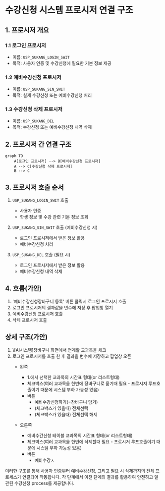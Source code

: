 

# 수강신청 시스템 프로시저 연결 구조

## 1. 프로시저 개요

### 1.1 로그인 프로시저
- 이름: `USP_SUKANG_LOGIN_SWIT`
- 목적: 사용자 인증 및 수강신청에 필요한 기본 정보 제공

### 1.2 예비수강신청 프로시저
- 이름: `USP_SUKANG_SIN_SWIT`
- 목적: 실제 수강신청 또는 예비수강신청 처리

### 1.3 수강신청 삭제 프로시저
- 이름: `USP_SUKANG_DEL`
- 목적: 수강신청 또는 예비수강신청 내역 삭제

## 2. 프로시저 간 연결 구조

```mermaid
graph TD
    A[로그인 프로시저] --> B[예비수강신청 프로시저]
    A --> C[수강신청 삭제 프로시저]
    B --> C
```

## 3. 프로시저 호출 순서

1. `USP_SUKANG_LOGIN_SWIT` 호출
   - 사용자 인증
   - 학생 정보 및 수강 관련 기본 정보 조회

2. `USP_SUKANG_SIN_SWIT` 호출 (예비수강신청 시)
   - 로그인 프로시저에서 받은 정보 활용
   - 예비수강신청 처리

3. `USP_SUKANG_DEL` 호출 (필요 시)
   - 로그인 프로시저에서 받은 정보 활용
   - 예비수강신청 내역 삭제

## 4. 흐름(가안)

1. '예비수강신청장바구니 등록' 버튼 클릭시 로그인 프로시저 호출
2. 로그인 프로시저의 결과값을 변수에 저장 후 팝업창 열기
4. 예비수강신청 프로시저 호출
5. 삭제 프로시저 호출

## 상세 구조(가안)

1. \\\[AI시스템\]장바구니 화면에서 연계할 교과목을 체크
2. 로그인 프로시저를 호출 한 후 결과을 변수에 저장하고 팝업창 오픈
   - 왼쪽
     - 1.에서 선택한 교과목의 시간표 형태(or 리스트형태)
     - 체크박스(여러 교과목을 한번에 장바구니로 옮기때 필요 -  프로시저 루프호출이기 때문에 시스템 부하 가능성 있음)
     - 버튼
	     - 예비수강신청하기(=장바구니 담기)
	     - (체크박스가 있을때) 전체선택
	     - (체크박스가 있을때) 전체선택 해제
	       
   - 오른쪽
	   - 예비수간신청 테이블 교과목의 시간표 형태(or 리스트형태)
	   - 체크박스(여러 교과목을 한번에 삭제할때 필요 -  프로시저 루프호출이기 때문에 시스템 부하 가능성 있음)
	   - 버튼
		   - 예비수강ㅅ

이러한 구조를 통해 사용자 인증부터 예비수강신청, 그리고 필요 시 삭제까지의 전체 프로세스가 연결되어 작동합니다. 각 단계에서 이전 단계의 결과를 활용하여 안전하고 일관된 수강신청 process를 제공합니다.
